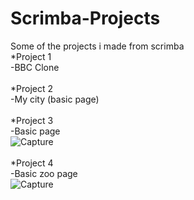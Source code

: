 # Scrimba-Projects<br>
Some of the projects i made from scrimba <br>
*Project 1 <br>
-BBC Clone <br>
<br>
*Project 2 <br>
-My city (basic page)<br>
<br>
*Project 3 <br>
-Basic page <br>
![Capture](https://github.com/VBlazhenko/Scrimba-Projects/assets/78543274/863468d8-139a-4c2d-9d67-b4da444bd092)<br>
<br>
*Project 4 <br>
-Basic zoo page <br>
![Capture](https://github.com/VBlazhenko/Scrimba-Projects/assets/78543274/c763da84-0632-4250-8a1e-801a146e11d5)<br>
<br>
